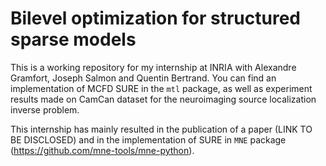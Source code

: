 # Bilevel optimization for structured sparse models

This is a working repository for my internship at INRIA with Alexandre Gramfort, Joseph Salmon and Quentin Bertrand.
You can find an implementation of MCFD SURE in the `mtl` package, as well as experiment results made on CamCan dataset
for the neuroimaging source localization inverse problem.

This internship has mainly resulted in the publication of a paper (LINK TO BE DISCLOSED) and in the implementation of SURE in `MNE` package (https://github.com/mne-tools/mne-python).
